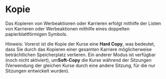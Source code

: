 # Kopie

Das Kopieren von Werbeaktionen oder Karrieren erfolgt mithilfe der Listen von Karrieren oder Werbeaktionen mithilfe eines doppelten papierblattförmigen Symbols.

Hinweis: Vorerst ist die Kopie der Kurse eine **Hard Copy**, was bedeutet, dass Sie durch das Kopieren einer gesamten Karriere möglicherweise beträchtlichen Speicherplatz verlieren. Ein anderer Modus ist verfügbar \(noch nicht aktiviert\), um**Soft-Copy** die Kurse während der Sitzungen \(Verwendung der gleichen Kurse durch eine andere Sitzung, für die nur Sitzungen entwickelt wurden\).